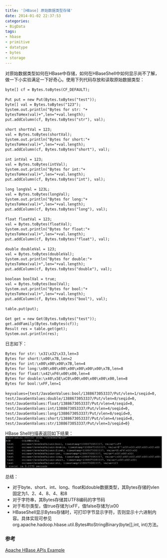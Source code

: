 ```yaml
---
title: '[HBase] 原始数据类型存储'
date: 2014-01-02 22:37:53
categories: 
- BigData
tags: 
- hbase
- primitive
- datatype
- bytes
- storage
---
```

对原始数据类型如何在HBase中存储，如何在HBaseShell中如何显示尚不了解，做一下小实验满足一下好奇心。使用下列代码存放和读取原始数据类型：
```
byte[] cf = Bytes.toBytes(CF_DEFAULT);

Put put = new Put(Bytes.toBytes("test"));
byte[] val = Bytes.toBytes("123");
System.out.println("Bytes for str: "+ bytesToHex(val)+",len="+val.length);
put.addColumn(cf, Bytes.toBytes("str"), val);

short shortVal = 123;
val = Bytes.toBytes(shortVal);
System.out.println("Bytes for short:"+ bytesToHex(val)+",len="+val.length);
put.addColumn(cf, Bytes.toBytes("short"), val);

int intVal = 123;
val = Bytes.toBytes(intVal);
System.out.println("Bytes for int:"+ bytesToHex(val)+",len="+val.length);
put.addColumn(cf, Bytes.toBytes("int"), val);

long longVal = 123L;
val = Bytes.toBytes(longVal);
System.out.println("Bytes for long:"+ bytesToHex(val)+",len="+val.length);
put.addColumn(cf, Bytes.toBytes("long"), val);

float floatVal = 123;
val = Bytes.toBytes(floatVal);
System.out.println("Bytes for float:"+ bytesToHex(val)+",len="+val.length);
put.addColumn(cf, Bytes.toBytes("float"), val);

double doubleVal = 123;
val = Bytes.toBytes(doubleVal);
System.out.println("Bytes for double:"+ bytesToHex(val)+",len="+val.length);
put.addColumn(cf, Bytes.toBytes("double"), val);

boolean boolVal = true;
val = Bytes.toBytes(boolVal);
System.out.println("Bytes for bool:"+ bytesToHex(val)+",len="+val.length);
put.addColumn(cf, Bytes.toBytes("bool"), val);

table.put(put);

Get get = new Get(Bytes.toBytes("test"));
get.addFamily(Bytes.toBytes(cf));
Result res = table.get(get);
System.out.println(res);
```

日志如下：
```
Bytes for str: \x31\x32\x33,len=3
Bytes for short:\x00\x7B,len=2
Bytes for int:\x00\x00\x00\x7B,len=4
Bytes for long:\x00\x00\x00\x00\x00\x00\x00\x7B,len=8
Bytes for float:\x42\xF6\x00\x00,len=4
Bytes for double:\x40\x5E\xC0\x00\x00\x00\x00\x00,len=8
Bytes for bool:\xFF,len=1

keyvalues={test/JavaGenValues:bool/1388673053337/Put/vlen=1/seqid=0,
test/JavaGenValues:double/1388673053337/Put/vlen=8/seqid=0, 
test/JavaGenValues:float/1388673053337/Put/vlen=4/seqid=0, 
test/JavaGenValues:int/1388673053337/Put/vlen=4/seqid=0, 
test/JavaGenValues:long/1388673053337/Put/vlen=8/seqid=0, 
test/JavaGenValues:short/1388673053337/Put/vlen=4/seqid=0, 
test/JavaGenValues:str/1388673053337/Put/vlen=3/seqid=0}
```

HBase Shell扫描表返回如下结果：
![[HBase] 原始数据类型存储](/images/2014/1/0026uWfMzy7911u8vAe82.jpg)

总结：
- 对于byte、short、int、long、float和double数据类型，其Bytes存储的vlen固定为1、2、4、8、4、和8
- 对于字符串，其Bytes存储其UTF8编码的字节码
- 对于布尔类型，值true存储为\xFF，值false存储为\x00
- HBaseShell显示Bytes存储时，可打印字节显示字符，否则显示十六进制内容。具体实现可参见org.apache.hadoop.hbase.util.Bytes#toStringBinary(byte[],int, int)方法。

### 参考

[Apache HBase APIs Example](http://hbase.apache.org/book.html#_examples)    